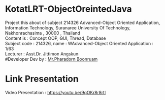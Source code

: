 # KotatLRT-ObjectOreintedJava
Project this about of subject 214326 Advanced-Object Oriented Application, Information Technology, Suranaree University Of Technology, Nakhonrachasima , 30000 , Thailand<br/>
Content is : Concept OOP, GUI, Thread, Database <br/>
Subject code : 214326, name : WAdvanced-Object Oriented Application : 1/63 <br/>
Lecturer : Asst.Dr. Jittimon Angskun<br/>
#Developer
Dev by : <a href="https://www.facebook.com/PharadornB/">Mr.Pharadorn Boonruam </a><br/>
# Link Presentation
Video Presentation : https://youtu.be/9qOKr8r8rtI
